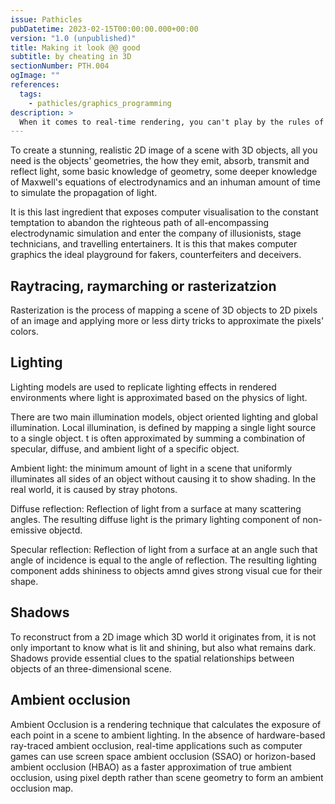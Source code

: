 ```yaml
---
issue: Pathicles
pubDatetime: 2023-02-15T00:00:00.000+00:00
version: "1.0 (unpublished)"
title: Making it look @@ good
subtitle: by cheating in 3D
sectionNumber: PTH.004
ogImage: ""
references:
  tags:
    - pathicles/graphics_programming
description: >
  When it comes to real-time rendering, you can't play by the rules of physics. Fortunately, the human eye is quite easy to cheat.
---
```


To create a stunning, realistic 2D image of a scene with 3D objects, all you need is the objects' geometries, the how they emit, absorb, transmit and reflect light, some basic knowledge of geometry, some deeper knowledge of Maxwell's equations of electrodynamics and an inhuman amount of time to simulate the propagation of light.

It is this last ingredient that exposes computer visualisation to the constant temptation to abandon the righteous path of all-encompassing electrodynamic simulation and enter the company of illusionists, stage technicians, and travelling entertainers. It is this that makes computer graphics the ideal playground for fakers, counterfeiters and deceivers.

## Raytracing, raymarching or rasterizatzion

Rasterization is the process of mapping a scene of 3D objects to 2D pixels of an image and applying more or less dirty tricks to approximate the pixels' colors.

## Lighting

Lighting models are used to replicate lighting effects in rendered environments where light is approximated based on the physics of light.

There are two main illumination models, object oriented lighting and global illumination. Local illumination, is defined by mapping a single light source to a single object. t is often approximated by summing a combination of specular, diffuse, and ambient light of a specific object.

Ambient light: the minimum amount of light in a scene that uniformly illuminates all sides of an object without causing it to show shading. In the real world, it is caused by stray photons.

Diffuse reflection: Reflection of light from a surface at many scattering angles. The resulting diffuse light is the primary lighting component of non-emissive objectd.

Specular reflection: Reflection of light from a surface at an angle such that angle of incidence is equal to the angle of reflection. The resulting lighting component adds shininess to objects amnd gives strong visual cue for their shape.

## Shadows

To reconstruct from a 2D image which 3D world it originates from, it is not only important to know what is lit and shining, but also what remains dark. Shadows provide essential clues to the spatial relationships between objects of an three-dimensional scene.

## Ambient occlusion

Ambient Occlusion is a rendering technique that calculates the exposure of each point in a scene to ambient lighting. In the absence of hardware-based ray-traced ambient occlusion, real-time applications such as computer games can use screen space ambient occlusion (SSAO) or horizon-based ambient occlusion (HBAO) as a faster approximation of true ambient occlusion, using pixel depth rather than scene geometry to form an ambient occlusion map.
